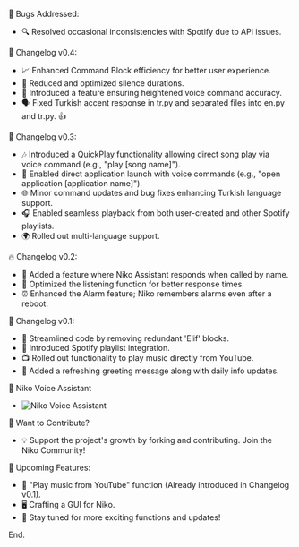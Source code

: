 🔧 Bugs Addressed:
- 🔍 Resolved occasional inconsistencies with Spotify due to API issues.

🚀 Changelog v0.4:
- 📈 Enhanced Command Block efficiency for better user experience.
- 🤫 Reduced and optimized silence durations.
- 🎯 Introduced a feature ensuring heightened voice command accuracy.
- 🗣️ Fixed Turkish accent response in tr.py and separated files into en.py and tr.py. 👍


🌟 Changelog v0.3:
- 🎶 Introduced a QuickPlay functionality allowing direct song play via voice command (e.g., "play [song name]").
- 📱 Enabled direct application launch with voice commands (e.g., "open application [application name]").
- 🌐 Minor command updates and bug fixes enhancing Turkish language support.
- 🎧 Enabled seamless playback from both user-created and other Spotify playlists.
- 🌍 Rolled out multi-language support.

🔥 Changelog v0.2:
- 💬 Added a feature where Niko Assistant responds when called by name.
- 🎤 Optimized the listening function for better response times.
- ⏰ Enhanced the Alarm feature; Niko remembers alarms even after a reboot.

🎉 Changelog v0.1:
- 🚀 Streamlined code by removing redundant 'Elif' blocks.
- 🎵 Introduced Spotify playlist integration.
- 📺 Rolled out functionality to play music directly from YouTube.
- 🌅 Added a refreshing greeting message along with daily info updates.

🤖 Niko Voice Assistant
- ![Niko Voice Assistant](https://media.discordapp.net/attachments/1009568023289528511/1112100379618971678/9b7296b0-1c81-463f-a8ff-99952051a96f.jpeg?width=200&height=200)

🤝 Want to Contribute?
- 💡 Support the project's growth by forking and contributing. Join the Niko Community!

🔮 Upcoming Features:
- 🎥 "Play music from YouTube" function (Already introduced in Changelog v0.1).
- 🖥 Crafting a GUI for Niko.
- 🎁 Stay tuned for more exciting functions and updates!

End.
